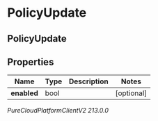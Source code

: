 # PolicyUpdate

## PolicyUpdate

## Properties

|Name | Type | Description | Notes|
|------------ | ------------- | ------------- | -------------|
| **enabled** | bool |  | [optional] |



_PureCloudPlatformClientV2 213.0.0_
